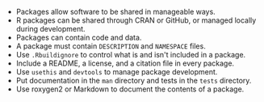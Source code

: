 -   Packages allow software to be shared in manageable ways.
-   R packages can be shared through CRAN or GitHub, or managed locally during development.
-   Packages can contain code and data.
-   A package must contain `DESCRIPTION` and `NAMESPACE` files.
-   Use `.Rbuildignore` to control what is and isn't included in a package.
-   Include a README, a license, and a citation file in every package.
-   Use `usethis` and `devtools` to manage package development.
-   Put documentation in the `man` directory and tests in the `tests` directory.
-   Use roxygen2 or Markdown to document the contents of a package.
